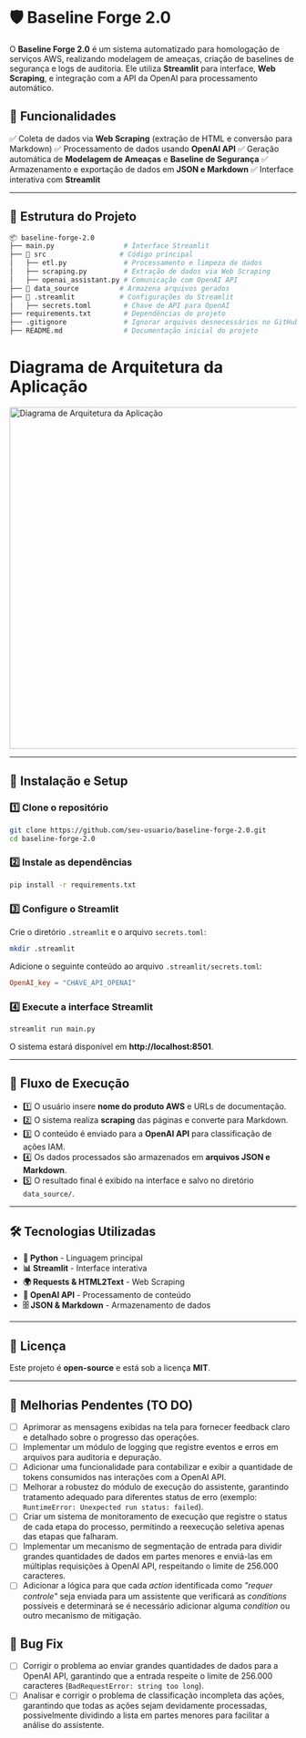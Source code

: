# 🛡️ Baseline Forge 2.0

O **Baseline Forge 2.0** é um sistema automatizado para homologação de serviços AWS, realizando modelagem de ameaças, criação de baselines de segurança e logs de auditoria. Ele utiliza **Streamlit** para interface, **Web Scraping**, e integração com a API da OpenAI para processamento automático.

## 📌 Funcionalidades
✅ Coleta de dados via **Web Scraping** (extração de HTML e conversão para Markdown)
✅ Processamento de dados usando **OpenAI API**
✅ Geração automática de **Modelagem de Ameaças** e **Baseline de Segurança**
✅ Armazenamento e exportação de dados em **JSON e Markdown**
✅ Interface interativa com **Streamlit**

---

## 📂 Estrutura do Projeto

```bash
📦 baseline-forge-2.0
├── main.py                 # Interface Streamlit
├── 📂 src                  # Código principal
│   ├── etl.py              # Processamento e limpeza de dados
│   ├── scraping.py         # Extração de dados via Web Scraping
│   ├── openai_assistant.py # Comunicação com OpenAI API
├── 📂 data_source          # Armazena arquivos gerados
├── 📂 .streamlit           # Configurações do Streamlit
│   ├── secrets.toml        # Chave de API para OpenAI
├── requirements.txt        # Dependências do projeto
├── .gitignore              # Ignorar arquivos desnecessários no GitHub
├── README.md               # Documentação inicial do projeto
```

# Diagrama de Arquitetura da Aplicação

<img src="diagramas/diagrama_arquitetura_aplicacao.png" alt="Diagrama de Arquitetura da Aplicação" width="600">

---

## 🚀 Instalação e Setup

### 1️⃣ **Clone o repositório**
```bash
git clone https://github.com/seu-usuario/baseline-forge-2.0.git
cd baseline-forge-2.0
```

### 2️⃣ **Instale as dependências**
```bash
pip install -r requirements.txt
```

### 3️⃣ **Configure o Streamlit**
Crie o diretório `.streamlit` e o arquivo `secrets.toml`:
```bash
mkdir .streamlit
```
Adicione o seguinte conteúdo ao arquivo `.streamlit/secrets.toml`:
```toml
OpenAI_key = "CHAVE_API_OPENAI"
```

### 4️⃣ **Execute a interface Streamlit**
```bash
streamlit run main.py
```
O sistema estará disponível em **http://localhost:8501**.

---

## 📡 Fluxo de Execução
- 1️⃣ O usuário insere **nome do produto AWS** e URLs de documentação.
- 2️⃣ O sistema realiza **scraping** das páginas e converte para Markdown.
- 3️⃣ O conteúdo é enviado para a **OpenAI API** para classificação de ações IAM.
- 4️⃣ Os dados processados são armazenados em **arquivos JSON e Markdown**.
- 5️⃣ O resultado final é exibido na interface e salvo no diretório `data_source/`.

---

## 🛠️ Tecnologias Utilizadas
- **🐍 Python** - Linguagem principal
- **📊 Streamlit** - Interface interativa
- **🌍 Requests & HTML2Text** - Web Scraping
- **🤖 OpenAI API** - Processamento de conteúdo
- **🗄️ JSON & Markdown** - Armazenamento de dados

---

## 📜 Licença

Este projeto é **open-source** e está sob a licença **MIT**.

---

## 📌 Melhorias Pendentes (TO DO)  

- [ ] Aprimorar as mensagens exibidas na tela para fornecer feedback claro e detalhado sobre o progresso das operações.  
- [ ] Implementar um módulo de logging que registre eventos e erros em arquivos para auditoria e depuração.  
- [ ] Adicionar uma funcionalidade para contabilizar e exibir a quantidade de tokens consumidos nas interações com a OpenAI API.  
- [ ] Melhorar a robustez do módulo de execução do assistente, garantindo tratamento adequado para diferentes status de erro (exemplo: `RuntimeError: Unexpected run status: failed`).  
- [ ] Criar um sistema de monitoramento de execução que registre o status de cada etapa do processo, permitindo a reexecução seletiva apenas das etapas que falharam.  
- [ ] Implementar um mecanismo de segmentação de entrada para dividir grandes quantidades de dados em partes menores e enviá-las em múltiplas requisições à OpenAI API, respeitando o limite de 256.000 caracteres.  
- [ ] Adicionar a lógica para que cada *action* identificada como *"requer controle"* seja enviada para um assistente que verificará as *conditions* possíveis e determinará se é necessário adicionar alguma *condition* ou outro mecanismo de mitigação.  

## 🐛 Bug Fix  

- [ ] Corrigir o problema ao enviar grandes quantidades de dados para a OpenAI API, garantindo que a entrada respeite o limite de 256.000 caracteres (`BadRequestError: string too long`).  
- [ ] Analisar e corrigir o problema de classificação incompleta das ações, garantindo que todas as ações sejam devidamente processadas, possivelmente dividindo a lista em partes menores para facilitar a análise do assistente.
